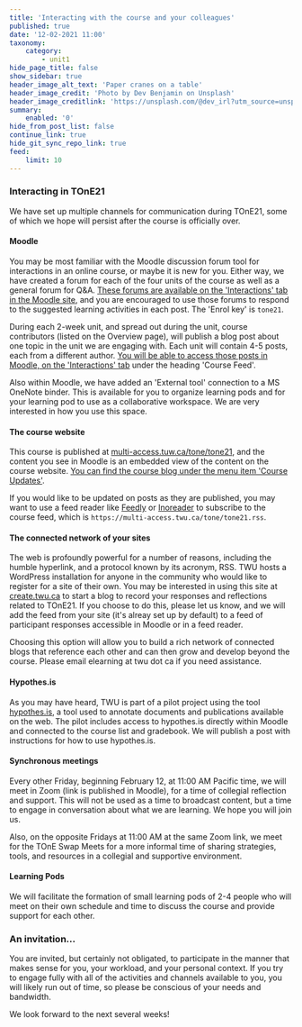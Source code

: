 ```yaml
---
title: 'Interacting with the course and your colleagues'
published: true
date: '12-02-2021 11:00'
taxonomy:
    category:
        - unit1
hide_page_title: false
show_sidebar: true
header_image_alt_text: 'Paper cranes on a table'
header_image_credit: 'Photo by Dev Benjamin on Unsplash'
header_image_creditlink: 'https://unsplash.com/@dev_irl?utm_source=unsplash&amp;utm_medium=referral&amp;utm_content=creditCopyText'
summary:
    enabled: '0'
hide_from_post_list: false
continue_link: true
hide_git_sync_repo_link: true
feed:
    limit: 10
---
```


### Interacting in TOnE21

We have set up multiple channels for communication during TOnE21, some of which we hope will persist after the course is officially over.

#### Moodle
You may be most familiar with the Moodle discussion forum tool for interactions in an online course, or maybe it is new for you. Either way, we have created a forum for each of the four units of the course as well as a general forum for Q&A. [These forums are available on the 'Interactions' tab in the Moodle site](https://learn.twu.ca/course/view.php?id=17949&section=2), and you are encouraged to use those forums to respond to the suggested learning activities in each post. The 'Enrol key' is `tone21`.

During each 2-week unit, and spread out during the unit, course contributors (listed on the Overview page), will publish a blog post about one topic in the unit we are engaging with. Each unit will contain 4-5 posts, each from a different author. [You will be able to access those posts in Moodle, on the 'Interactions' tab](https://learn.twu.ca/course/view.php?id=17949&section=2) under the heading 'Course Feed'.

Also within Moodle, we have added an 'External tool' connection to a MS OneNote binder. This is available for you to organize learning pods and for your learning pod to use as a collaborative workspace. We are very interested in how you use this space.

#### The course website

This course is published at [multi-access.tuw.ca/tone/tone21](https://multi-access.tuw.ca/tone/tone21), and the content you see in Moodle is an embedded view of the content on the course website. [You can find the course blog under the menu item 'Course Updates'](https://multi-access.twu.ca/tone/tone21/blog).

If you would like to be updated on posts as they are published, you may want to use a feed reader like [Feedly](https://feedly.com) or [Inoreader](https://inoreader.com) to subscribe to the course feed, which is `https://multi-access.twu.ca/tone/tone21.rss`.

#### The connected network of your sites
The web is profoundly powerful for a number of reasons, including the humble hyperlink, and a protocol known by its acronym, RSS. TWU hosts a WordPress installation for anyone in the community who would like to register for a site of their own. You may be interested in using this site at [create.twu.ca](https://create.twu.ca) to start a blog to record your responses and reflections related to TOnE21. If you choose to do this, please let us know, and we will add the feed from your site (it's alreay set up by default) to a feed of participant responses accessible in Moodle or in a feed reader.

Choosing this option will allow you to build a rich network of connected blogs that reference each other and can then grow and develop beyond the course. Please email elearning at twu dot ca if you need assistance.

#### Hypothes.is

As you may have heard, TWU is part of a pilot project using the tool [hypothes.is](https://hypothes.is), a tool used to annotate documents and publications available on the web. The pilot includes access to hypothes.is directly within Moodle and connected to the course list and gradebook. We will publish a post with instructions for how to use hypothes.is.

#### Synchronous meetings

Every other Friday, beginning February 12, at 11:00 AM Pacific time, we will meet in Zoom (link is published in Moodle), for a time of collegial reflection and support. This will not be used as a time to broadcast content, but a time to engage in conversation about what we are learning. We hope you will join us.

Also, on the opposite Fridays at 11:00 AM at the same Zoom link, we meet for the TOnE Swap Meets for a more informal time of sharing strategies, tools, and resources in a collegial and supportive environment.

#### Learning Pods
We will facilitate the formation of small learning pods of 2-4 people who will meet on their own schedule and time to discuss the course and provide support for each other.

### An invitation...
You are invited, but certainly not obligated, to participate in the manner that makes sense for you, your workload, and your personal context. If you try to engage fully with all of the activities and channels available to you, you will likely run out of time, so please be conscious of your needs and bandwidth.

We look forward to the next several weeks!
